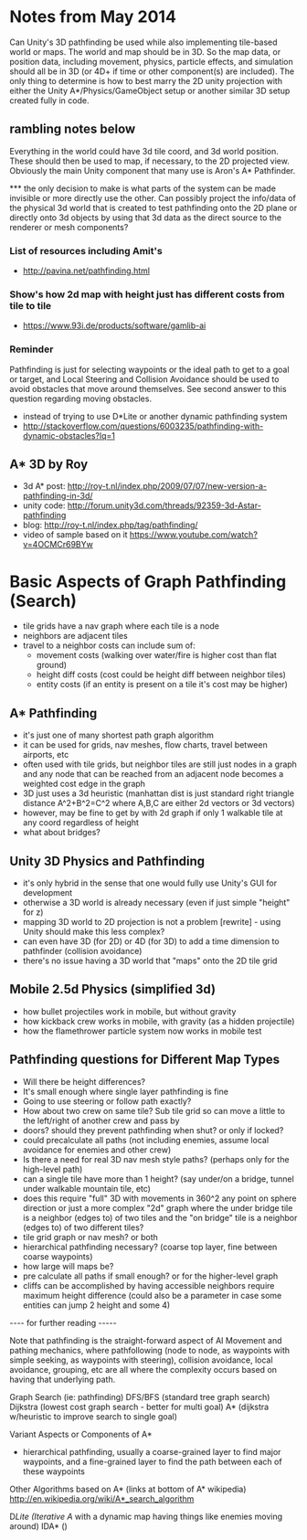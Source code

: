 Notes from May 2014
======================

Can Unity's 3D pathfinding be used while also implementing tile-based world or maps. The world and map should be in 3D. So the map data, or position data, including movement, physics, particle effects, and simulation should all be in 3D (or 4D+ if time or other component(s) are included). The only thing to determine is how to best marry the 2D unity projection with either the Unity A*/Physics/GameObject setup or another similar 3D setup created fully in code.

rambling notes below
----------------------

Everything in the world could have 3d tile coord, and 3d world position. These should then be used to map, if necessary, to the 2D projected view. Obviously the main Unity component that many use is Aron's A* Pathfinder.

*** the only decision to make is what parts of the system can be made invisible or more directly use the other. Can possibly project the info/data of the physical 3d world that is created to test pathfinding onto the 2D plane or directly onto 3d objects by using that 3d data as the direct source to the renderer or mesh components?

### List of resources including Amit's
- http://pavina.net/pathfinding.html

### Show's how 2d map with height just has different costs from tile to tile
- https://www.93i.de/products/software/gamlib-ai

### Reminder
Pathfinding is just for selecting waypoints or the ideal path to get to a goal or target, and Local Steering and Collision Avoidance should be used to avoid obstacles that move around themselves. See second answer to this question regarding moving obstacles.
- instead of trying to use D*Lite or another dynamic pathfinding system
- http://stackoverflow.com/questions/6003235/pathfinding-with-dynamic-obstacles?lq=1

## A* 3D by Roy
- 3d A* post: http://roy-t.nl/index.php/2009/07/07/new-version-a-pathfinding-in-3d/
- unity code: http://forum.unity3d.com/threads/92359-3d-Astar-pathfinding
- blog: http://roy-t.nl/index.php/tag/pathfinding/
- video of sample based on it https://www.youtube.com/watch?v=4OCMCr69BYw

# Basic Aspects of Graph Pathfinding (Search)

- tile grids have a nav graph where each tile is a node
- neighbors are adjacent tiles
- travel to a neighbor costs can include sum of:
   * movement costs (walking over water/fire is higher cost than flat ground)
   * height diff costs (cost could be height diff between neighbor tiles)
   * entity costs (if an entity is present on a tile it's cost may be higher)

## A* Pathfinding
- it's just one of many shortest path graph algorithm
- it can be used for grids, nav meshes, flow charts, travel between airports, etc
- often used with tile grids, but neighbor tiles are still just nodes in a graph and any node that can be reached from an adjacent node becomes a weighted cost edge in the graph
- 3D just uses a 3d heuristic (manhattan dist is just standard right triangle distance A^2+B^2=C^2 where A,B,C are either 2d vectors or 3d vectors)
- however, may be fine to get by with 2d graph if only 1 walkable tile at any coord regardless of height
- what about bridges?

## Unity 3D Physics and Pathfinding

- it's only hybrid in the sense that one would fully use Unity's GUI for development
- otherwise a 3D world is already necessary (even if just simple "height" for z)
- mapping 3D world to 2D projection is not a problem
[rewrite] - using Unity should make this less complex?
- can even have 3D (for 2D) or 4D (for 3D) to add a time dimension to pathfinder (collision avoidance)
- there's no issue having a 3D world that "maps" onto the 2D tile grid

## Mobile 2.5d Physics (simplified 3d)
- how bullet projectiles work in mobile, but without gravity
- how kickback crew works in mobile, with gravity (as a hidden projectile)
- how the flamethrower particle system now works in mobile test

## Pathfinding questions for Different Map Types
- Will there be height differences?
- It's small enough where single layer pathfinding is fine
- Going to use steering or follow path exactly?
- How about two crew on same tile? Sub tile grid so can move a little to the left/right of another crew and pass by
- doors? should they prevent pathfinding when shut? or only if locked?
- could precalculate all paths (not including enemies, assume local avoidance for enemies and other crew)
- Is there a need for real 3D nav mesh style paths? (perhaps only for the high-level path)
- can a single tile have more than 1 height? (say under/on a bridge, tunnel under walkable mountain tile, etc)
- does this require "full" 3D with movements in 360^2 any point on sphere direction or just a more complex "2d" graph where the under bridge tile is a neighbor (edges to) of two tiles and the "on bridge" tile is a neighbor (edges to) of two different tiles?
- tile grid graph or nav mesh? or both
- hierarchical pathfinding necessary? (coarse top layer, fine between coarse waypoints)
- how large will maps be?
- pre calculate all paths if small enough? or for the higher-level graph
- cliffs can be accomplished by having accessible neighbors require maximum height difference (could also be a parameter in case some entities can jump 2 height and some 4)

---- for further reading -----

Note that pathfinding is the straight-forward aspect of AI Movement and pathing mechanics, where pathfollowing (node to node, as waypoints with simple seeking, as waypoints with steering), collision avoidance, local avoidance, grouping, etc are all where the complexity occurs based on having that underlying path.

Graph Search (ie: pathfinding)
DFS/BFS (standard tree graph search)
Dijkstra (lowest cost graph search - better for multi goal)
A* (dijkstra w/heuristic to improve search to single goal)

Variant Aspects or Components of A*
- hierarchical pathfinding, usually a coarse-grained layer to find major waypoints, and a fine-grained layer to find the path between each of these waypoints

Other Algorithms based on A* (links at bottom of A* wikipedia)
http://en.wikipedia.org/wiki/A*_search_algorithm

D*Lite (Iterative A* with a dynamic map having things like enemies moving around)
IDA* ()
